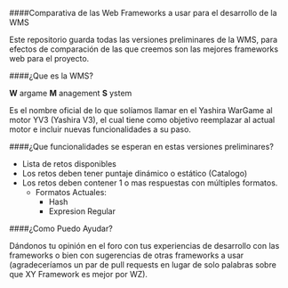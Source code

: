 ####Comparativa de las Web Frameworks a usar para el desarrollo de la WMS

Este repositorio guarda todas las versiones preliminares de la WMS, para
efectos de comparación de las que creemos son las mejores frameworks web
para el proyecto.


####¿Que es la WMS?

__W__ argame __M__ anagement __S__ ystem

Es el nombre oficial de lo que solíamos llamar en el Yashira WarGame al motor YV3 (Yashira V3),
el cual tiene como objetivo reemplazar al actual motor e incluir nuevas funcionalidades a su paso.


####¿Que funcionalidades se esperan en estas versiones preliminares?

* Lista de retos disponibles
* Los retos deben tener puntaje dinámico o estático (Catalogo)
* Los retos deben contener 1 o mas respuestas con múltiples formatos.
  * Formatos Actuales:
    * Hash
    * Expresion Regular


####¿Como Puedo Ayudar?

Dándonos tu opinión en el foro con tus experiencias de desarrollo con las frameworks o
bien con sugerencias de otras frameworks a usar (agradeceríamos un par de pull requests
en lugar de solo palabras sobre que XY Framework es mejor por WZ).